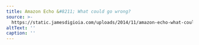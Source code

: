 ```yaml
---
title: Amazon Echo &#8211; What could go wrong?
source: >-
  https://static.jamesdigioia.com/uploads/2014/11/amazon-echo-what-could-go-wrong.jpg
altText: ''
caption: ''
---
```


